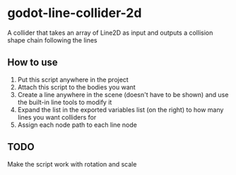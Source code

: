 # godot-line-collider-2d
A collider that takes an array of Line2D as input and outputs a collision shape chain following the lines

## How to use
1. Put this script anywhere in the project
2. Attach this script to the bodies you want
3. Create a line anywhere in the scene (doesn't have to be shown) and use the built-in line tools to modify it
4. Expand the list in the exported variables list (on the right) to how many lines you want colliders for
5. Assign each node path to each line node

## TODO
Make the script work with rotation and scale

